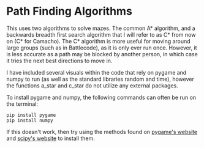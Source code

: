 # Path Finding Algorithms
This uses two algorithms to solve mazes. The common A* algorithm, and a backwards breadth first search algorithm that I will refer to as C* from now on (C* for Camacho). The C* algorithm is more useful for moving around large groups (such as in Battlecode), as it is only ever run once. However, it is less accurate as a path may be blocked by another person, in which case it tries the next best directions to move in.

I have included several visuals within the code that rely on pygame and numpy to run (as well as the standard libraries random and time), however the functions a_star and c_star do not utilize any external packages.

To install pygame and numpy, the following commands can often be run on the terminal:
```
pip install pygame
pip install numpy
```
If this doesn't work, then try using the methods found on [pygame's website](https://www.pygame.org/wiki/GettingStarted) and [scipy's website](https://scipy.org/install.html) to install them.
